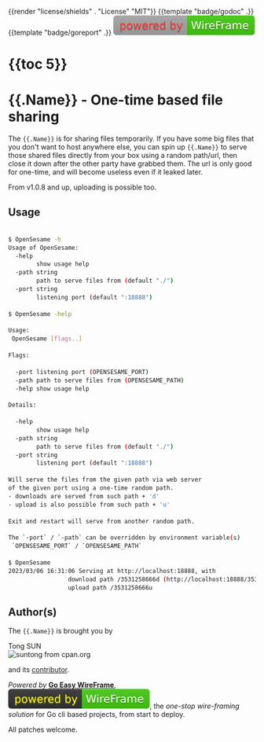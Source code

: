 
{{render "license/shields" . "License" "MIT"}}
{{template "badge/godoc" .}}
{{template "badge/goreport" .}}
[![PoweredBy Go Easy Wireframe](https://github.com/go-easygen/wireframe/blob/master/PoweredBy-WireFrame-R.svg)](http://godoc.org/github.com/go-easygen/wireframe)

# {{toc 5}}

# {{.Name}} - One-time based file sharing

The `{{.Name}}` is for sharing files temporarily. If you have some big files that you don't want to host anywhere else, you can spin up `{{.Name}}` to serve those shared files directly from your box using a random path/url, then close it down after the other party have grabbed them. The url is only good for one-time, and will become useless even if it leaked later.

From v1.0.8 and up, uploading is possible too.



## Usage

```sh

$ OpenSesame -h
Usage of OpenSesame:
  -help
        show usage help
  -path string
        path to serve files from (default "./")
  -port string
        listening port (default ":18888")

$ OpenSesame -help

Usage:
 OpenSesame [flags..]

Flags:

  -port listening port (OPENSESAME_PORT)
  -path path to serve files from (OPENSESAME_PATH)
  -help show usage help

Details:

  -help
        show usage help
  -path string
        path to serve files from (default "./")
  -port string
        listening port (default ":18888")

Will serve the files from the given path via web server
of the given port using a one-time random path.
- downloads are served from such path + 'd'
- upload is also possible from such path + 'u'

Exit and restart will serve from another random path.

The `-port` / `-path` can be overridden by environment variable(s)
 `OPENSESAME_PORT` / `OPENSESAME_PATH`

$ OpenSesame
2023/03/06 16:31:06 Serving at http://localhost:18888, with
                 download path /3531258666d (http://localhost:18888/3531258666d)
                 upload path /3531258666u

```

## Author(s)

The `{{.Name}}` is brought you by

Tong SUN  
![suntong from cpan.org](https://img.shields.io/badge/suntong-%40cpan.org-lightgrey.svg "suntong from cpan.org")

and its [contributor](https://github.com/suntong/{{.Name}}/graphs/contributors).

_Powered by_ [**Go Easy WireFrame**](https://github.com/go-easygen/wireframe),  [![PoweredBy WireFrame](https://github.com/go-easygen/wireframe/blob/master/PoweredBy-WireFrame-Y.svg)](http://godoc.org/github.com/go-easygen/wireframe), the _one-stop wire-framing solution_ for Go cli based projects, from start to deploy.

All patches welcome. 
